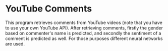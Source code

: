 # YouTube Comments
This program retrieves comments from YouTube videos (note that you have to use your own YouTube API). After retrieving comments, firstly the gender based on commenter's name is predicted, and secondly the sentiment of a comment is predicted as well. For those purposes different neural networks are used. 
